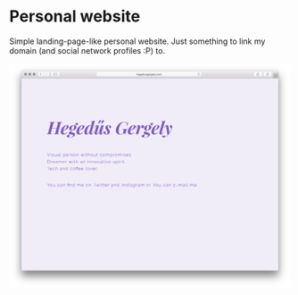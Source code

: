 # Personal website
Simple landing-page-like personal website. Just something to link my domain (and social network profiles :P) to.

![Preview image](hegedusgergely_preview.png)
